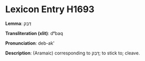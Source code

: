 # Lexicon Entry H1693

**Lemma**: דְּבַק

**Transliteration (xlit)**: dᵉbaq

**Pronunciation**: deb-ak'

**Description**:
(Aramaic) corresponding to דָּבַק; to stick to; cleave.
